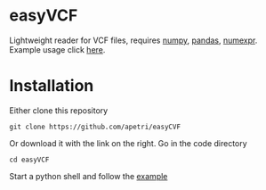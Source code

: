 # easyVCF
Lightweight reader for VCF files, requires [numpy](http://www.numpy.org), [pandas](http://pandas.pydata.org), [numexpr](https://pypi.python.org/pypi/numexpr). Example usage click [here](http://nbviewer.jupyter.org/github/apetri/easyVCF/blob/master/example.ipynb).

# Installation

Either clone this repository

	git clone https://github.com/apetri/easyCVF

Or download it with the link on the right. Go in the code directory

	cd easyVCF

Start a python shell and follow the [example](http://nbviewer.jupyter.org/github/apetri/easyVCF/blob/master/example.ipynb)

